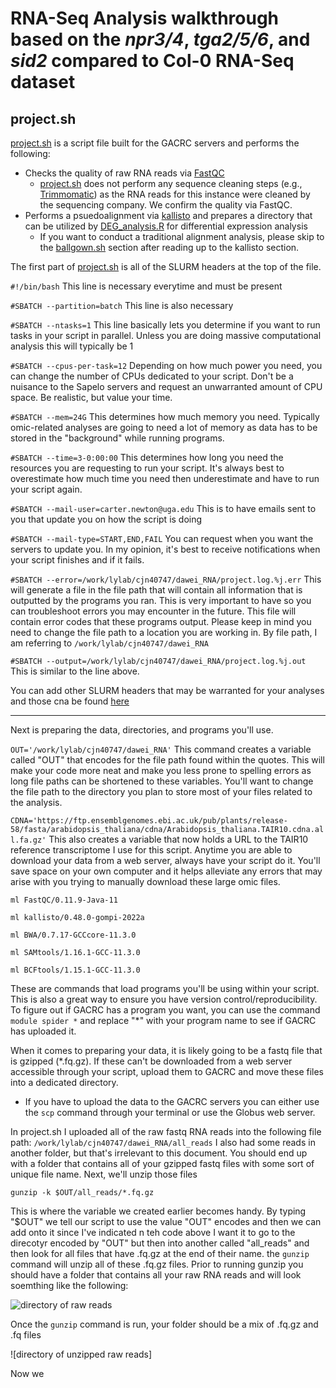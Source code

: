 # RNA-Seq Analysis walkthrough based on the *npr3/4*, *tga2/5/6*, and *sid2* compared to Col-0 RNA-Seq dataset
## project.sh
[project.sh](https://github.com/carternewt/RNA_Seq/blob/36b39dfb29bb867d99225d302070ba4fbc6c4406/project.sh) is a script file built for the GACRC servers and performs the following:
- Checks the quality of raw RNA reads via [FastQC](https://www.bioinformatics.babraham.ac.uk/projects/fastqc/)
  - [project.sh](https://github.com/carternewt/RNA_Seq/blob/36b39dfb29bb867d99225d302070ba4fbc6c4406/project.sh) does not perform any sequence cleaning steps (e.g., [Trimmomatic](http://www.usadellab.org/cms/?page=trimmomatic)) as the RNA reads for this instance were cleaned by the sequencing company. We confirm the quality via FastQC.
- Performs a psuedoalignment via [kallisto](https://pachterlab.github.io/kallisto/manual.html) and prepares a directory that can be utilized by [DEG_analysis.R](https://github.com/carternewt/RNA_Seq/blob/36b39dfb29bb867d99225d302070ba4fbc6c4406/DEG_analysis.R) for differential expression analysis
  - If you want to conduct a traditional alignment analysis, please skip to the [ballgown.sh](https://github.com/carternewt/RNA_Seq/blob/36b39dfb29bb867d99225d302070ba4fbc6c4406/ballgown.sh) section after reading up to the kallisto section.

The first part of [project.sh](https://github.com/carternewt/RNA_Seq/blob/36b39dfb29bb867d99225d302070ba4fbc6c4406/project.sh) is all of the SLURM headers at the top of the file. 

`#!/bin/bash` This line is necessary everytime and must be present

`#SBATCH --partition=batch` This line is also necessary

`#SBATCH --ntasks=1` This line basically lets you determine if you want to run tasks in your script in parallel. Unless you are doing massive computational analysis this will typically be 1

`#SBATCH --cpus-per-task=12` Depending on how much power you need, you can change the number of CPUs dedicated to your script. Don't be a nuisance to the Sapelo servers and request an unwarranted amount of CPU space. Be realistic, but value your time. 

`#SBATCH --mem=24G` This determines how much memory you need. Typically omic-related analyses are going to need a lot of memory as data has to be stored in the "background" while running programs. 

`#SBATCH --time=3-0:00:00` This determines how long you need the resources you are requesting to run your script. It's always best to overestimate how much time you need then underestimate and have to run your script again. 

`#SBATCH --mail-user=carter.newton@uga.edu` This is to have emails sent to you that update you on how the script is doing

`#SBATCH --mail-type=START,END,FAIL` You can request when you want the servers to update you. In my opinion, it's best to receive notifications when your script finishes and if it fails. 

`#SBATCH --error=/work/lylab/cjn40747/dawei_RNA/project.log.%j.err` This will generate a file in the file path that will contain all information that is outputted by the programs you ran. This is very important to have so you can troubleshoot errors you may encounter in the future. This file will contain error codes that these programs output. Please keep in mind you need to change the file path to a location you are working in. By file path, I am referring to `/work/lylab/cjn40747/dawei_RNA`

`#SBATCH --output=/work/lylab/cjn40747/dawei_RNA/project.log.%j.out` This is similar to the line above. 

You can add other SLURM headers that may be warranted for your analyses and those cna be found [here](https://wiki.gacrc.uga.edu/wiki/Running_Jobs_on_Sapelo2#Header_lines)

---
Next is preparing the data, directories, and programs you'll use. 

`OUT='/work/lylab/cjn40747/dawei_RNA'` This command creates a variable called "OUT" that encodes for the file path found within the quotes. This will make your code more neat and make you less prone to spelling errors as long file paths can be shortened to these variables. You'll want to change the file path to the directory you plan to store most of your files related to the analysis.

`CDNA='https://ftp.ensemblgenomes.ebi.ac.uk/pub/plants/release-58/fasta/arabidopsis_thaliana/cdna/Arabidopsis_thaliana.TAIR10.cdna.all.fa.gz'` This also creates a variable that now holds a URL to the TAIR10 reference transcriptome I use for this script. Anytime you are able to download your data from a web server, always have your script do it. You'll save space on your own computer and it helps alleviate any errors that may arise with you trying to manually download these large omic files. 

`ml FastQC/0.11.9-Java-11`

`ml kallisto/0.48.0-gompi-2022a`

`ml BWA/0.7.17-GCCcore-11.3.0`

`ml SAMtools/1.16.1-GCC-11.3.0`

`ml BCFtools/1.15.1-GCC-11.3.0`

These are commands that load programs you'll be using within your script. This is also a great way to ensure you have version control/reproducibility. To figure out if GACRC has a program you want, you can use the command `module spider *` and replace "*" with your program name to see if GACRC has uploaded it. 

When it comes to preparing your data, it is likely going to be a fastq file that is gzipped (*.fq.gz). If these can't be downloaded from a web server accessible through your script, upload them to GACRC and move these files into a dedicated directory. 
  - If you have to upload the data to the GACRC servers you can either use the `scp` command through your terminal or use the Globus web server.

In project.sh I uploaded all of the raw fastq RNA reads into the following file path: `/work/lylab/cjn40747/dawei_RNA/all_reads` I also had some reads in another folder, but that's irrelevant to this document.   You should end up with a folder that contains all of your gzipped fastq files with some sort of unique file name. Next, we'll unzip those files 

`gunzip -k $OUT/all_reads/*.fq.gz` 

This is where the variable we created earlier becomes handy. By typing "$OUT" we tell our script to use the value "OUT" encodes and then we can add onto it since I've indicated n teh code above I want it to go to the direcotyr encoded by "OUT" but then into another called "all_reads" and then look for all files that have .fq.gz at the end of their name. the `gunzip` command will unzip all of these .fq.gz files. Prior to running gunzip you should have a folder that contains all your raw RNA reads and will look soemthing like the following: 

![directory of raw reads](https://github.com/carternewt/RNA_Seq/blob/14a05217571fc3d1d3fa1c63cf3e97886123d28d/images/image1.png)

Once the `gunzip` command is run, your folder should be a mix of .fq.gz and .fq files 

![directory of unzipped raw reads]

Now we 
